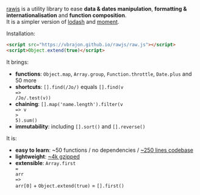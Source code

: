 [rawjs](https://github.com/vbrajon/rawjs) is a utility library to ease **data & dates manipulation**, **formatting & internationalisation** and **function composition**.  
It is a simpler version of [lodash](https://github.com/lodash/lodash) and [moment](https://github.com/moment/moment/).

Installation:
```html
<script src="https://vbrajon.github.io/rawjs/raw.js"></script>
<script>Object.extend(true)</script>
```

It brings:
- **functions**: <code><span class="token known-class-name class-name">Object</span><span class="token punctuation">.</span><span class="token property-access">map</span></code>, <code><span class="token known-class-name class-name">Array</span><span class="token punctuation">.</span><span class="token property-access">group</span></code>, <code><span class="token known-class-name class-name">Function</span><span class="token punctuation">.</span><span class="token property-access">throttle</span></code>, <code><span class="token known-class-name class-name">Date</span><span class="token punctuation">.</span><span class="token property-access">plus</span></code> and 50 more
- **shortcuts**: <code><span class="token punctuation">[</span><span class="token punctuation">]</span><span class="token punctuation">.</span><span class="token method function property-access">find</span><span class="token punctuation">(</span><span class="token regex">/Jo/</span><span class="token punctuation">)</span></code>
 equals <code><span class="token punctuation">[</span><span class="token punctuation">]</span><span class="token punctuation">.</span><span class="token method function property-access">find</span><span class="token punctuation">(</span><span class="token parameter">v</span> <span class="token arrow operator">=&gt;</span> <span class="token regex">/Jo/</span><span class="token punctuation">.</span><span class="token method function property-access">test</span><span class="token punctuation">(</span>v<span class="token punctuation">)</span><span class="token punctuation">)</span></code>
- **chaining**: <code><span class="token punctuation">[</span><span class="token punctuation">]</span><span class="token punctuation">.</span><span class="token method function property-access">map</span><span class="token punctuation">(</span><span class="token string">'name.length'</span><span class="token punctuation">)</span><span class="token punctuation">.</span><span class="token method function property-access">filter</span><span class="token punctuation">(</span><span class="token parameter">v</span> <span class="token arrow operator">=&gt;</span> v <span class="token operator">&gt;</span> <span class="token number">5</span><span class="token punctuation">)</span><span class="token punctuation">.</span><span class="token method function property-access">sum</span><span class="token punctuation">(</span><span class="token punctuation">)</span></code>
- **immutability**: including <code><span class="token punctuation">[</span><span class="token punctuation">]</span><span class="token punctuation">.</span><span class="token method function property-access">sort</span><span class="token punctuation">(</span><span class="token punctuation">)</span></code> and <code><span class="token punctuation">[</span><span class="token punctuation">]</span><span class="token punctuation">.</span><span class="token method function property-access">reverse</span><span class="token punctuation">(</span><span class="token punctuation">)</span></code>

It is:
- **easy to learn**: \~50 functions / no dependencies / [\~250 lines codebase](https://github.com/vbrajon/rawjs/blob/master/raw.js)
- **lightweight**: [\~4k gzipped](raw.js)
- **extensible**: <code><span class="token known-class-name class-name">Array</span><span class="token punctuation">.</span><span class="token method-variable function-variable method function property-access">first</span> <span class="token operator">=</span> <span class="token parameter">arr</span> <span class="token arrow operator">=&gt;</span> arr<span class="token punctuation">[</span><span class="token number">0</span><span class="token punctuation">]</span></code> + <code><span class="token known-class-name class-name">Object</span><span class="token punctuation">.</span><span class="token method function property-access">extend</span><span class="token punctuation">(</span><span class="token boolean">true</span><span class="token punctuation">)</span></code> = <code><span class="token punctuation">[</span><span class="token punctuation">]</span><span class="token punctuation">.</span><span class="token method function property-access">first</span><span class="token punctuation">(</span><span class="token punctuation">)</span></code>

<!-- Additionally, rawjs brings an interactive commandline.
```sh
npm i -g git+https://git@github.com/vbrajon/rawjs.git
raw --help
curl -s https://api.github.com/users/torvalds | raw ".access(['followers', 'following']).sum()"
``` -->

<!-- It works in:
- evergreen browsers: chrome / firefox / safari
- old browsers: IE6 with [this build]()
- node
- the commandline -->

